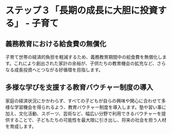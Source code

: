 # ステップ３「長期の成長に大胆に投資する」 - 子育て

## 義務教育における給食費の無償化

子育て世帯の経済的負担を軽減するため、義務教育期間中の給食費を無償化します。これにより創出された家計の余裕が、子供たちの教育機会の拡充など、さらなる成長投資へとつながる好循環を目指します。

## 多様な学びを支援する教育バウチャー制度の導入

家庭の経済状況にかかわらず、すべての子どもが自らの興味や関心に合わせて多様な学習機会を得られるよう、教育バウチャー制度を導入します。塾や習い事に加え、文化活動、スポーツ、芸術など、幅広い分野で利用できるバウチャーを提供することで、子どもたちの可能性を最大限に引き出し、将来の社会を担う人材を育成します。